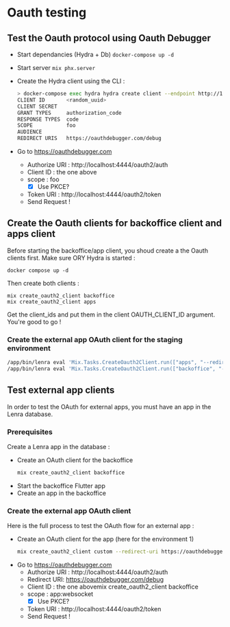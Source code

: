 # Oauth testing

## Test the Oauth protocol using Oauth Debugger
 
- Start dependancies (Hydra + Db) `docker-compose up -d`
- Start server `mix phx.server`
- Create the Hydra client using the CLI :

    ```bash
    > docker-compose exec hydra hydra create client --endpoint http://127.0.0.1:4445 --token-endpoint-auth-method none --scope foo --redirect-uri https://oauthdebugger.com/debug
    CLIENT ID       <random_uuid>
    CLIENT SECRET
    GRANT TYPES     authorization_code
    RESPONSE TYPES  code
    SCOPE           foo
    AUDIENCE
    REDIRECT URIS   https://oauthdebugger.com/debug
    ```
- Go to https://oauthdebugger.com
  - Authorize URI : http://localhost:4444/oauth2/auth
  - Client ID : the one above
  - scope : foo
    - [x] Use PKCE?
  - Token URI : http://localhost:4444/oauth2/token
  - Send Request !


## Create the Oauth clients for backoffice client and apps client


Before starting the backoffice/app client, you shoud create a the Oauth clients first.
Make sure ORY Hydra is started : 
```
docker compose up -d
```

Then create both clients : 
```
mix create_oauth2_client backoffice
mix create_oauth2_client apps
```

Get the client_ids and put them in the client OAUTH_CLIENT_ID argument.
You're good to go !

### Create the external app OAuth client for the staging environment



```bash
/app/bin/lenra eval 'Mix.Tasks.CreateOauth2Client.run(["apps", "--redirect-uri", "https://app.staging.lenra.io/redirect.html", "--allowed-origin", "https://app.staging.lenra.io"])'
/app/bin/lenra eval 'Mix.Tasks.CreateOauth2Client.run(["backoffice", "--redirect-uri", "https://dev.staging.lenra.io/redirect.html", "--allowed-origin", "https://dev.staging.lenra.io"])'
```

## Test external app clients

In order to test the OAuth for external apps, you must have an app in the Lenra database.

### Prerequisites

Create a Lenra app in the database :

- Create an OAuth client for the backoffice
    ```bash
    mix create_oauth2_client backoffice
    ```
- Start the backoffice Flutter app
- Create an app in the backoffice

### Create the external app OAuth client

Here is the full process to test the OAuth flow for an external app :
- Create an OAuth client for the app (here for the environment 1)
    ```bash
    mix create_oauth2_client custom --redirect-uri https://oauthdebugger.com/debug --scope app:websocket --environment-id 1
    ```
- Go to https://oauthdebugger.com
  - Authorize URI : http://localhost:4444/oauth2/auth
  - Redirect URI: https://oauthdebugger.com/debug
  - Client ID : the one abovemix create_oauth2_client backoffice
  - scope : app:websocket
    - [x] Use PKCE?
  - Token URI : http://localhost:4444/oauth2/token
  - Send Request !